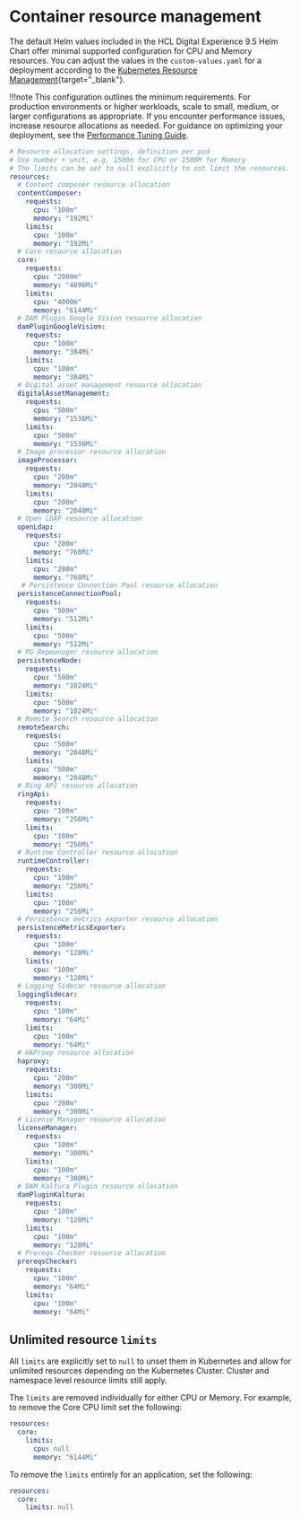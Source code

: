 # Container resource management

The default Helm values included in the HCL Digital Experience 9.5 Helm Chart offer minimal supported configuration for CPU and Memory resources. You can adjust the values in the `custom-values.yaml` for a deployment according to the [Kubernetes Resource Management](https://kubernetes.io/docs/concepts/configuration/manage-resources-containers/){target="_blank"}.

!!!note
    This configuration outlines the minimum requirements. For production environments or higher workloads, scale to small, medium, or larger configurations as appropriate. If you encounter performance issues, increase resource allocations as needed. For guidance on optimizing your deployment, see the [Performance Tuning Guide](../../../../../../guide_me/performance_tuning/kubernetes/index.md).

```yaml
# Resource allocation settings, definition per pod
# Use number + unit, e.g. 1500m for CPU or 1500M for Memory
# The limits can be set to null explicitly to not limit the resources. Cluster and namespace level resource limits will still apply.
resources:
  # Content composer resource allocation
  contentComposer:
    requests:
      cpu: "100m"
      memory: "192Mi"
    limits:
      cpu: "100m"
      memory: "192Mi"
  # Core resource allocation
  core:
    requests:
      cpu: "2000m"
      memory: "4096Mi"
    limits:
      cpu: "4000m"
      memory: "6144Mi"
  # DAM Plugin Google Vision resource allocation
  damPluginGoogleVision:
    requests:
      cpu: "100m"
      memory: "384Mi"
    limits:
      cpu: "100m"
      memory: "384Mi"
  # Digital asset management resource allocation
  digitalAssetManagement:
    requests:
      cpu: "500m"
      memory: "1536Mi"
    limits:
      cpu: "500m"
      memory: "1536Mi"
  # Image processor resource allocation
  imageProcessor:
    requests:
      cpu: "200m"
      memory: "2048Mi"
    limits:
      cpu: "200m"
      memory: "2048Mi"
  # Open LDAP resource allocation
  openLdap:
    requests:
      cpu: "200m"
      memory: "768Mi"
    limits:
      cpu: "200m"
      memory: "768Mi"
   # Persistence Connection Pool resource allocation
  persistenceConnectionPool:
    requests:
      cpu: "500m"
      memory: "512Mi"
    limits:
      cpu: "500m"
      memory: "512Mi"
  # PG Repmanager resource allocation
  persistenceNode:
    requests:
      cpu: "500m"
      memory: "1024Mi"
    limits:
      cpu: "500m"
      memory: "1024Mi"
  # Remote Search resource allocation
  remoteSearch:
    requests:
      cpu: "500m"
      memory: "2048Mi"
    limits:
      cpu: "500m"
      memory: "2048Mi"
  # Ring API resource allocation
  ringApi:
    requests:
      cpu: "100m"
      memory: "256Mi"
    limits:
      cpu: "100m"
      memory: "256Mi"
  # Runtime Controller resource allocation
  runtimeController:
    requests:
      cpu: "100m"
      memory: "256Mi"
    limits:
      cpu: "100m"
      memory: "256Mi"
  # Persistence metrics exporter resource allocation
  persistenceMetricsExporter:
    requests:
      cpu: "100m"
      memory: "128Mi"
    limits:
      cpu: "100m"
      memory: "128Mi"
  # Logging Sidecar resource allocation
  loggingSidecar:
    requests:
      cpu: "100m"
      memory: "64Mi"
    limits:
      cpu: "100m"
      memory: "64Mi"
  # HAProxy resource allocation
  haproxy:
    requests:
      cpu: "200m"
      memory: "300Mi"
    limits:
      cpu: "200m"
      memory: "300Mi"
  # License Manager resource allocation
  licenseManager:
    requests:
      cpu: "100m"
      memory: "300Mi"
    limits:
      cpu: "100m"
      memory: "300Mi"
  # DAM Kaltura Plugin resource allocation
  damPluginKaltura:
    requests:
      cpu: "100m"
      memory: "128Mi"
    limits:
      cpu: "100m"
      memory: "128Mi"
  # Prereqs Checker resource allocation
  prereqsChecker:
    requests:
      cpu: "100m"
      memory: "64Mi"
    limits:
      cpu: "100m"
      memory: "64Mi"
```

## Unlimited resource `limits`

All `limits` are explicitly set to `null` to unset them in Kubernetes and allow for unlimited resources depending on the Kubernetes Cluster. Cluster and namespace level resource limits still apply.

The `limits` are removed individually for either CPU or Memory. For example, to remove the Core CPU limit set the following:

```yaml
resources:
  core:
    limits:
      cpu: null
      memory: "6144Mi"
```

To remove the `limits` entirely for an application, set the following:

```yaml
resources:
  core:
    limits: null
```
